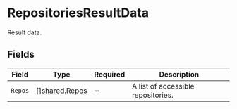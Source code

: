 # RepositoriesResultData

Result data.


## Fields

| Field                                          | Type                                           | Required                                       | Description                                    |
| ---------------------------------------------- | ---------------------------------------------- | ---------------------------------------------- | ---------------------------------------------- |
| `Repos`                                        | [][shared.Repos](../../models/shared/repos.md) | :heavy_minus_sign:                             | A list of accessible repositories.             |